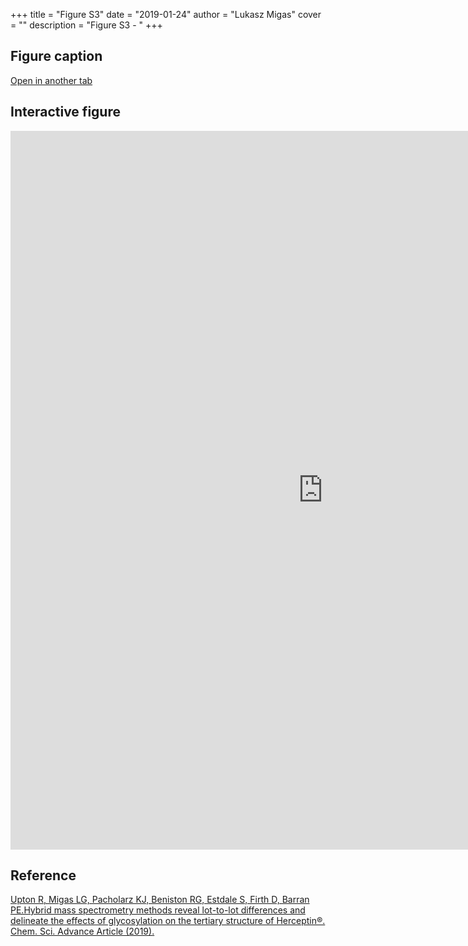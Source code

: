 +++
title = "Figure S3"
date = "2019-01-24"
author = "Lukasz Migas"
cover = ""
description = "Figure S3 - "
+++

## Figure caption



[Open in another tab](https://upton-herceptin-2019.netlify.com/assets/Figure_S3.html)

## Interactive figure

<iframe
    width="1000"
    frameborder="0"
    height="1150"
    src="https://upton-herceptin-2019.netlify.com/assets/Figure_S3.html"
    style="background: #FFFFFF;"
></iframe>

## Reference

[Upton R, Migas LG, Pacholarz KJ, Beniston RG, Estdale S, Firth D, Barran PE.Hybrid mass spectrometry methods reveal lot-to-lot differences and delineate the effects of glycosylation on the tertiary structure of Herceptin®. Chem. Sci. Advance Article (2019).](https://pubs.rsc.org/en/content/articlepdf/2019/sc/c8sc05029e)